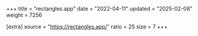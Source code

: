 +++
title = "rectangles.app"
date = "2022-04-11"
updated = "2025-02-08"
weight = 7256

[extra]
source = "https://rectangles.app/"
ratio = 25
size = 7
+++
